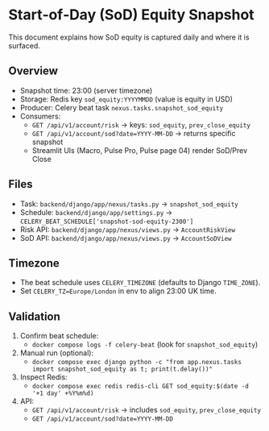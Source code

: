 # Start‑of‑Day (SoD) Equity Snapshot

This document explains how SoD equity is captured daily and where it is surfaced.

## Overview

- Snapshot time: 23:00 (server timezone)
- Storage: Redis key `sod_equity:YYYYMMDD` (value is equity in USD)
- Producer: Celery beat task `nexus.tasks.snapshot_sod_equity`
- Consumers:
  - `GET /api/v1/account/risk` → keys: `sod_equity`, `prev_close_equity`
  - `GET /api/v1/account/sod?date=YYYY-MM-DD` → returns specific snapshot
  - Streamlit UIs (Macro, Pulse Pro, Pulse page 04) render SoD/Prev Close

## Files

- Task: `backend/django/app/nexus/tasks.py` → `snapshot_sod_equity`
- Schedule: `backend/django/app/settings.py` → `CELERY_BEAT_SCHEDULE['snapshot-sod-equity-2300']`
- Risk API: `backend/django/app/nexus/views.py` → `AccountRiskView`
- SoD API: `backend/django/app/nexus/views.py` → `AccountSoDView`

## Timezone

- The beat schedule uses `CELERY_TIMEZONE` (defaults to Django `TIME_ZONE`).
- Set `CELERY_TZ=Europe/London` in env to align 23:00 UK time.

## Validation

1. Confirm beat schedule:
   - `docker compose logs -f celery-beat` (look for `snapshot_sod_equity`)
2. Manual run (optional):
   - `docker compose exec django python -c "from app.nexus.tasks import snapshot_sod_equity as t; print(t.delay())"`
3. Inspect Redis:
   - `docker compose exec redis redis-cli GET sod_equity:$(date -d '+1 day' +%Y%m%d)`
4. API:
   - `GET /api/v1/account/risk` → includes `sod_equity`, `prev_close_equity`
   - `GET /api/v1/account/sod?date=YYYY-MM-DD`

